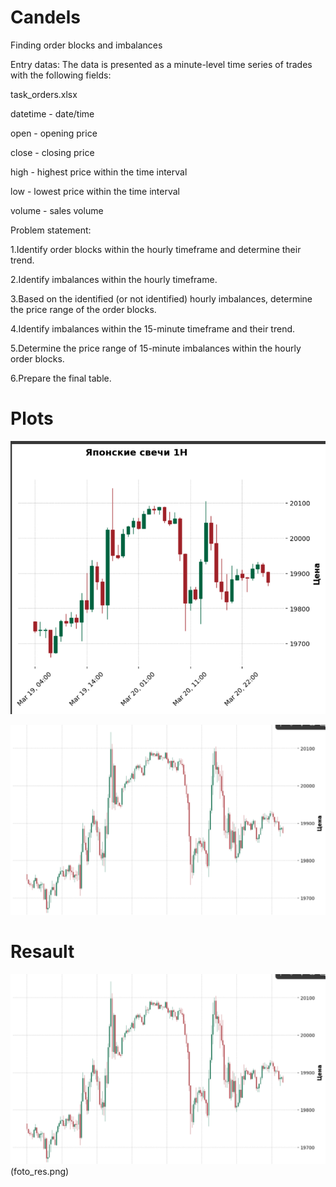 # Candels
Finding order blocks and imbalances

Entry datas:
The data is presented as a minute-level time series of trades with the following fields:

task_orders.xlsx

datetime - date/time

open - opening price

close - closing price

high - highest price within the time interval

low - lowest price within the time interval

volume - sales volume

Problem statement:

1.Identify order blocks within the hourly timeframe and determine their trend.

2.Identify imbalances within the hourly timeframe.

3.Based on the identified (or not identified) hourly imbalances, determine the price range of the order blocks.

4.Identify imbalances within the 15-minute timeframe and their trend.

5.Determine the price range of 15-minute imbalances within the hourly order blocks.

6.Prepare the final table.
# Plots
!['Plot 1H timeframe'](1H_plot.png)

!['Plot 15Min timeframe'](15M_plot.png)

# Resault

!['Finish resault'](15M_plot.png)(foto_res.png)
